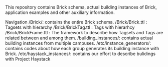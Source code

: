 This repository contains Brick schema, actual building instances of Brick, application examples and other auxiliary information.

Navigation
/Brick/: contains the entire Brick schema.
/Brick/Brick.ttl : Tagsets with hierarchy
/Brick/BrickTag.ttl : Tags with hierarhcy
/Brick/BrickFrame.ttl : The framework to describe how Tagsets and Tags are related between and among them.
/building_instances/: contains actual building instances from multiple campuses.
/etc/instance_generators/: contains codes about how each group generates its building instance with Brick.
/etc/haystack_instances/: contains our effort to describe bulidings with Project Haystack

